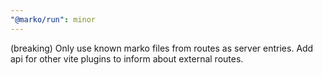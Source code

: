 ```yaml
---
"@marko/run": minor
---
```


(breaking) Only use known marko files from routes as server entries. Add api for other vite plugins to inform about external routes.
